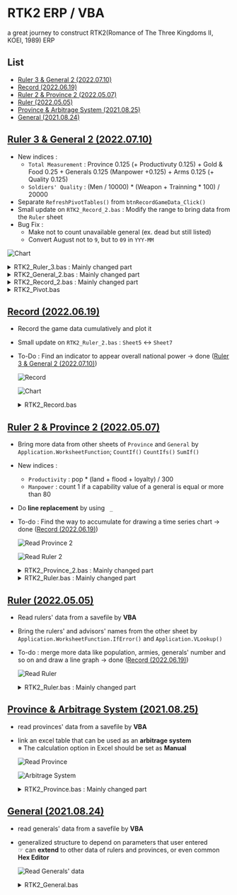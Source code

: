 # RTK2 ERP / VBA

a great journey to construct RTK2(Romance of The Three Kingdoms II, KOEI, 1989) ERP


## List

- [Ruler 3 & General 2 (2022.07.10)](#ruler-3--general-2-20220710)
- [Record (2022.06.19)](#record-20220619)
- [Ruler 2 & Province 2 (2022.05.07)](#ruler-2--province-2-20220507)
- [Ruler (2022.05.05)](#ruler-20220505)
- [Province & Arbitrage System (2021.08.25)](#province--arbitrage-system-20210825)
- [General (2021.08.24)](#general-20210824)


## [Ruler 3 & General 2 (2022.07.10)](#list)

  - New indices :
    - `Total Measurement` : Province 0.125 (+ Productivuty 0.125) + Gold & Food 0.25 + Generals 0.125 (Manpower +0.125) + Arms 0.125 (+ Quality 0.125)
    - `Soldiers' Quality` : (Men / 10000) * (Weapon + Trainning * 100) / 20000
  - Separate `RefreshPivotTables()` from `btnRecordGameData_Click()`
  - Small update on `RTK2_Record_2.bas` : Modify the range to bring data from the `Ruler` sheet
  - Bug Fix :
    - Make not to count unavailable general (ex. dead but still listed)
    - Convert August not to `9`, but to `09` in `YYY-MM`

  ![Chart](Images/RTK2_Record_Chart_2.PNG)

  <details>
    <summary>RTK2_Ruler_3.bas : Mainly changed part</summary>

  ```vba
  Sub ReadRulerData()

      ……
          ……
              ……

              'print the number of the generals
              output.Offset(row, 50).Value = Application.WorksheetFunction.IfError( _
                  Application.WorksheetFunction.CountIfs( _
                      Sheet5.Range("K:K"), _
                      row, _
                      Sheet5.Range("Z:Z"), _
                      ">0" _
                  ), _
                  "" _
              )

              ……

              'print total measurement (new)
              'weight : Province 0.125 (+ Productivuty 0.125) / Gold & Food 0.25 / Generals 0.125 (Manpower +0.125) / Arms 0.125 (+ Quality 0.125)
              output.Offset(row, 57).Value = Application.WorksheetFunction.IfError( _
                  (output.Offset(row, 43).Value + output.Offset(row, 49).Value / 50) * 0.125 _
                  + (output.Offset(row, 45).Value + output.Offset(row, 46).Value) / 2 / 300 * 0.25 _
                  + (output.Offset(row, 50).Value + output.Offset(row, 56).Value * 2) / (255 / 41) * 0.125 _
                  + (output.Offset(row, 51).Value + output.Offset(row, 52).Value) / (255 / 41) * 0.125 _
                  , _
                  "" _
              )

              ……
          ……
      ……

  End Sub
  ```
  </details>

  <details>
    <summary>RTK2_General_2.bas : Mainly changed part</summary>

  ```vba
  Sub ReadGeneralData()

      ……
          ……
              ……

              'print the soldiers' quality : (men / 10000) * (weapon + trainning * 100) / 20000
              output.Offset(row, 43).Value = _
                  (output.Offset(row, 16).Value + output.Offset(row, 17).Value * 256) / 10000 _
                  * (output.Offset(row, 18).Value + output.Offset(row, 19).Value * 256 _
                    + output.Offset(row, 20).Value * 100) _
                  / 20000

              ……
          ……
      ……

  End Sub
  ```
  </details>

  <details>
    <summary>RTK2_Record_2.bas : Mainly changed part</summary>

  ```vba
  Sub RecordGameData()

      ……

      'Call the file's date (YYY-MM)
      ……

      mm = mm + 1                                             'add 1 because Jan : 0, Feb : 1
      If mm < 10 Then
          Range("B4") = 0 & mm
          ym = CStr(yyy) & "-0" & CStr(mm)
      ……

      ……

      'Get the New Data
      Range("C8:BI23").Offset(row, 0) = Sheet7.Range("B9:BH24").Value

      ……

  End Sub
  ```
  ```vba
  Private Sub btnRecordGameData_Click()

      ……

      'Skip excel formula calculation temporarily
      ……
          Call Sheet9.RefreshPivotTables
      ……

  End Sub
  ```
  </details>

  <details>
    <summary>RTK2_Pivot.bas</summary>

  ```vba
  Option Explicit


  ' Refresh all the Pivot Table and Chart
  Sub RefreshPivotTables()

          PivotTables("PivotTable1").PivotCache.Refresh
          PivotTables("PivotTable2").PivotCache.Refresh

  End Sub
  ```
  ```vba
  Private Sub BtnRefresh_Click()

      Application.Calculation = xlManual                                          'Skip excel formula calculation temporarily
          Call RefreshPivotTables
      Application.Calculation = xlAutomatic

  End Sub
  ```
  </details>

## [Record (2022.06.19)](#list)

- Record the game data cumulatively and plot it
- Small update on `RTK2_Ruler_2.bas` : `Sheet5` ↔ `Sheet7`
- To-Do : Find an indicator to appear overall national power → done ([Ruler 3 & General 2 (2022.07.10)](#ruler-3--general-2-20220710))

  ![Record](Images/RTK2_Record.PNG)

  ![Chart](Images/RTK2_Record_Chart.PNG)

  <details>
    <summary>RTK2_Record.bas</summary>

  ```vba
  Option Explicit
  ```
  ```vba
  Sub RecordGameData()

      'Call the target file's path that user entered
      Dim path As String
      path = "C:\Game\Koei\RTK2\" & Range("B1")

      'Check if the file exists
      Dim fileChk As Boolean                                  'default : False
      If (Len(Dir(path)) > 0) Then fileChk = True
      Range("B2") = fileChk

      Dim fn As Integer                                       'fn : file number
      fn = FreeFile

      'Call the file's date (YYY-MM)
      Dim yyy As Byte, mm As Byte, ym As String

          'Read the file
          Open path For Binary Access Read As #fn
              Get #fn, 13, yyy
              Get #fn, 15, mm
          Close #fn

      Range("B3") = yyy

      mm = mm + 1                                             'add 1 because Jan : 0, Feb : 1
      If mm + 1 < 10 Then
          Range("B4") = 0 & mm
          ym = CStr(yyy) & "-0" & CStr(mm)
      Else
          Range("B4") = mm
          ym = CStr(yyy) & "-" & CStr(mm)
      End If
      Debug.Print "yyy-mm : " & ym                            'test : ok

      'Get the Zero Point
      Dim zero As Range
      Set zero = Range("A8")                                  'don't forget 'Set'!

      'Get the Starting Row Number for New Data
      Dim row As Integer
      row = Sheet8.UsedRange.Rows.Count - zero.row + 1        'do not add any format in the data area (it causes there to be recognized as used range)
      Debug.Print "new data starts from row " & row

      'Get the New Data
      Range("C8:BG23").Offset(row, 0) = Sheet7.Range("B9:BF24").Value

      'Fill Filename and YYY-MM
      Dim i As Integer, n As Integer
      n = 16                                                  'if the ruler doesn't exist?
      Debug.Print "new data's row : " & n                     'test : ok
      Debug.Print zero.Offset(row, 0).row                     'test : ok
      For i = 1 To n
          zero.Offset(row + i - 1, 0) = Range("b1").Value
          zero.Offset(row + i - 1, 1) = ym

          'when the ruler's slot is empty
          If zero.Offset(row + i - 1, 3) = 0 Then
              zero.Offset(row + i - 1, 2) = 99
        1ㄱ  End If
      Next i

  End Sub
  ```
  ```vba
  Sub btnRecordGameData_Click()

      'Unify the save file name among all the sheets
      Sheet5.Range("B1").Value = Range("B1")
      Sheet6.Range("B1").Value = Range("B1")
      Sheet7.Range("B1").Value = Range("B1")

      'Skip excel formula calculation temporarily
      Application.Calculation = xlManual
          Call Sheet5.ReadGeneralData
          Call Sheet6.ReadProvinceData
          Call Sheet7.ReadRulerData
          Call Sheet8.RecordGameData
      Application.Calculation = xlAutomatic

      ' Refresh the Pivot Table and Chart
      Sheet9.PivotTables("PivotTable").PivotCache.Refresh

  End Sub
  ```
  <details>


## [Ruler 2 & Province 2 (2022.05.07)](#list)

- Bring more data from other sheets of `Province` and `General` by `Application.WorksheetFunction`; `CountIf()` `CountIfs()` `SumIf()`
- New indices :
  - `Productivity` : pop * (land + flood + loyalty) / 300
  - `Manpower` : count 1 if a capability value of a general is equal or more than 80
- Do **line replacement** by using ` _`
- To-do : Find the way to accumulate for drawing a time series chart → done ([Record (2022.06.19)](#record-20220619))

  ![Read Province 2](Images/RTK2_ReadProvince_2.PNG)

  ![Read Ruler 2](Images/RTK2_ReadRuler_2.PNG)

  <details>
    <summary>RTK2_Province_2.bas : Mainly changed part</summary>

  ```vba
  Sub ReadProvinceData()

      ……

      'Read the file
      Open path For Binary Access Read As #fn

          ……

          'loop for each row
          While pos < posEnd

              ……

              'print population (1 = 10,000 people)
              output.Offset(row, 35).Value = ( _
                  output.Offset(row, 15).Value * 256 _
                  + output.Offset(row, 14).Value _
              ) / 100

              ……

              'print productivity : pop * (land + flood + loyalty) / 300
              output.Offset(row, 39).Value = ( _
                  output.Offset(row, 35).Value _
                  * _
                  ( _
                      output.Offset(row, 22).Value _
                      + output.Offset(row, 23).Value _
                      + output.Offset(row, 24).Value _
                  ) / 300 _
              )

              ……

          Wend

      Close #fn

  End Sub
  ```
  </details>

  <details>
    <summary>RTK2_Ruler.bas : Mainly changed part</summary>

  ```vba
  Sub ReadRulerData()

      ……

      'Read the file
      Open path For Binary Access Read As #fn

          ……

          'loop for each row
          While pos < posEnd
              
              ……

              'print the ruler's name
              output.Offset(row, 41).Value = Application.WorksheetFunction.IfError( _
                  Application.VLookup( _
                      output.Offset(row, 0).Value + output.Offset(row, 1).Value * 256 - 53, _
                      Sheet7.Range("A:B"), _
                      2, _
                      False _
                  ), _
                  "" _
              )

              ……

              'print the number of the provinces
              output.Offset(row, 43).Value = Application.WorksheetFunction.IfError( _
                  Application.WorksheetFunction.CountIf( _
                      Sheet6.Range("S:S"), _
                      row _
                  ), _
                  "" _
              )

              ……

              'print the average loyalty (weighted)
              'caution : exiled rulers cause an error : divide by zero → infinity → stack overflow
              output.Offset(row, 48).Value = Application.WorksheetFunction.IfError( _
                  Application.WorksheetFunction.SumIf( _
                      Sheet6.Range("S:S"), _
                      row, _
                      Sheet6.Range("AO:AO") _
                  ) / Application.WorksheetFunction.Max(1, output.Offset(row, 44).Value), _
                  "" _
              )

              ……

              'print the manpower (War)
              output.Offset(row, 53).Value = Application.WorksheetFunction.IfError( _
                  Application.WorksheetFunction.CountIfs( _
                      Sheet7.Range("K:K"), _
                      row, _
                      Sheet7.Range("F:F"), _
                      ">=80" _
                  ), _
                  "" _
              )

              ……

          Wend

      Close #fn

  End Sub
  ```
  </details>


## [Ruler (2022.05.05)](#list)

- Read rulers' data from a savefile by **VBA**
- Bring the rulers' and advisors' names from the other sheet by `Application.WorksheetFunction.IfError()` and `Application.VLookup()`
- To-do : merge more data like population, armies, generals' number and so on and draw a line graph → done ([Record (2022.06.19)](#record-20220619))

  ![Read Ruler](Images/RTK2_ReadRuler.PNG)

  <details>
    <summary>RTK2_Ruler.bas : Mainly changed part</summary>

  ```vba
  Sub ReadRulerData()

      ……

      'Read the file
      Open path For Binary Access Read As #fn

          ……

          'loop for each row
          While pos < posEnd
              
              ……

              'print the ruler's name
              output.Offset(row, 41).Value = Application.WorksheetFunction.IfError(Application.VLookup(output.Offset(row, 0).Value + output.Offset(row, 1).Value * 256 - 53, Sheet7.Range("A:B"), 2, False), "")

              'print the advisor's name
              output.Offset(row, 42).Value = Application.WorksheetFunction.IfError(Application.VLookup(output.Offset(row, 4).Value + output.Offset(row, 5).Value * 256 - 53, Sheet7.Range("A:B"), 2, False), "")

              ……

          Wend

      Close #fn

  End Sub
  ```
  ```vba
  Private Sub btnReadRulerData_Click()

      ' Skip excel formula calculation temporarily
      Application.Calculation = xlManual
          Call ReadRulerData
      Application.Calculation = xlAutomatic

  End Sub
  ```
  </details>


## [Province & Arbitrage System (2021.08.25)](#list)

- read provinces' data from a savefile by **VBA**
- link an excel table that can be used as an **arbitrage system**  
※ The calculation option in Excel should be set as **Manual** 

  ![Read Province](Images/RTK2_ReadProvince_header.png)

  ![Arbitrage System](Images/RTK2_ArbitrageSystem.png)

  <details>
    <summary>RTK2_Province.bas : Mainly changed part</summary>

  ```vba
  Sub ReadProvinceData()

      ……

      'Read the file
      Open path For Binary Access Read As #fn

          ……

          Dim data As Byte

          'loop for each row
          While pos <= posEnd
              
              'loop for shifting cell to the right
              While col <= interval
                  Get #fn, pos, data                      'read data one by one
                  output.Offset(row, col).Value = data    'print each byte

                  pos = pos + 1
                  col = col + 1
              Wend

              'print #province
              output.Offset(row, 0).Value = row

              ……

          Wend

      Close #fn

  End Sub
  ```
  ```vba
  Private Sub btnReadProvinceData_Click()

      ' Skip excel formula calculation temporarily
      Application.Calculation = xlManual
          Call ReadProvinceData
      Application.Calculation = xlAutomatic

  End Sub
  ```
  </details>


## [General (2021.08.24)](#list)

- read generals' data from a savefile by **VBA**
- generalized structure to depend on parameters that user entered  
  ☞ can **extend** to other data of rulers and provinces, or even common **Hex Editor**

  ![Read Generals' data](Images/RTK2_ReadGeneral.gif)

  <details>
    <summary>RTK2_General.bas</summary>

  ```vba
  Option Explicit


  Sub ReadGeneral()

      'Call the target file's path that user entered
      Dim path As String
      path = ThisWorkbook.path & Application.PathSeparator & Range("B1")

      'Check if the file exists
      Dim fileChk As Boolean                              'default : False
      If (Len(Dir(path)) > 0) Then fileChk = True
      Range("B2") = fileChk

      Dim fn As Integer                                   'fn : file number
      fn = FreeFile

      'Read the file
      Open path For Binary Access Read As #fn

          'call parameters that user entered on the sheet
          Dim pos, posEnd, interval As Integer
          pos = Range("B3").Value
          interval = Range("B4").Value
          posEnd = Range("B5").Value

          'initialize criteria
          Dim row, col, colEnd As Integer
          row = 1
          col = 1
          colEnd = pos + interval

          'set offset location for output
          Dim output As Range
          Set output = Range("B8")

          'declare name variable for gathering byte data
          Dim data As Byte, name As String
          name = ""

          'loop for each row
          While pos <= posEnd

              'loop for shifting cell to the right
              While col <= interval
                  Get #fn, pos, data                      'read data one by one
                  If col >= 27 Then
                      name = name & Chr(data)             'assemble name from each byte
                  output.Offset(row, col).Value = data    'print each byte

                  pos = pos + 1
                  col = col + 1
              Wend

              'print the general name of the recent row
              output.Offset(row, 0).Value = name
              name = ""

              'set parameters for the next loop
              row = row + 1
              col = 1
              colEnd = colEnd + interval                  'set the end for the next row

          Wend

      Close #fn

  End Sub
  ```
  ```vba
  Private Sub btnReadGeneralData_Click()

      ' Skip excel formula calculation temporarily
      Application.Calculation = xlManual
          Call ReadGeneralData
      Application.Calculation = xlAutomatic

  End Sub
  ```
  </details>